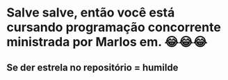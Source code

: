 # Salve salve, então você está cursando programação concorrente ministrada por Marlos em. 😂😂😂
## Se der estrela no repositório = humilde
